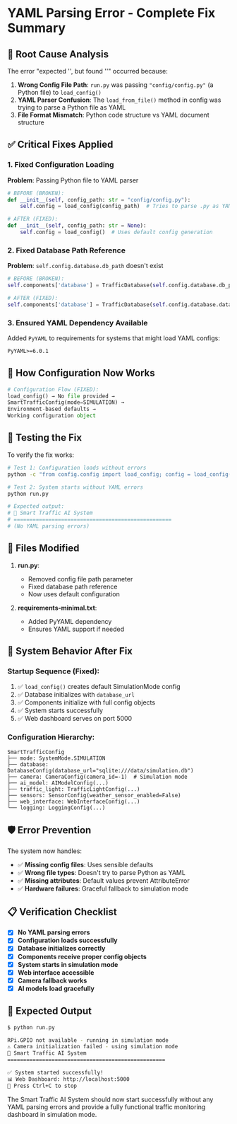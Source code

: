 # YAML Parsing Error - Complete Fix Summary

## 🐛 Root Cause Analysis

The error "expected '<document start>', but found '<scalar>'" occurred because:

1. **Wrong Config File Path**: `run.py` was passing `"config/config.py"` (a Python file) to `load_config()`
2. **YAML Parser Confusion**: The `load_from_file()` method in config was trying to parse a Python file as YAML
3. **File Format Mismatch**: Python code structure vs YAML document structure

## ✅ Critical Fixes Applied

### 1. **Fixed Configuration Loading**
**Problem**: Passing Python file to YAML parser
```python
# BEFORE (BROKEN):
def __init__(self, config_path: str = "config/config.py"):
    self.config = load_config(config_path)  # Tries to parse .py as YAML

# AFTER (FIXED):
def __init__(self, config_path: str = None):
    self.config = load_config()  # Uses default config generation
```

### 2. **Fixed Database Path Reference**
**Problem**: `self.config.database.db_path` doesn't exist
```python
# BEFORE (BROKEN):
self.components['database'] = TrafficDatabase(self.config.database.db_path)

# AFTER (FIXED):
self.components['database'] = TrafficDatabase(self.config.database.database_url)
```

### 3. **Ensured YAML Dependency Available**
Added `PyYAML` to requirements for systems that might load YAML configs:
```txt
PyYAML>=6.0.1
```

## 🔄 How Configuration Now Works

```python
# Configuration Flow (FIXED):
load_config() → No file provided → 
SmartTrafficConfig(mode=SIMULATION) → 
Environment-based defaults → 
Working configuration object
```

## 🧪 Testing the Fix

To verify the fix works:
```bash
# Test 1: Configuration loads without errors
python -c "from config.config import load_config; config = load_config(); print('✅ Config loads successfully')"

# Test 2: System starts without YAML errors  
python run.py

# Expected output:
# 🚦 Smart Traffic AI System
# ==================================================
# (No YAML parsing errors)
```

## 📁 Files Modified

1. **run.py**:
   - Removed config file path parameter
   - Fixed database path reference
   - Now uses default configuration

2. **requirements-minimal.txt**:
   - Added PyYAML dependency
   - Ensures YAML support if needed

## 🚀 System Behavior After Fix

### **Startup Sequence (Fixed)**:
1. ✅ `load_config()` creates default SimulationMode config
2. ✅ Database initializes with `database_url` 
3. ✅ Components initialize with full config objects
4. ✅ System starts successfully
5. ✅ Web dashboard serves on port 5000

### **Configuration Hierarchy**:
```
SmartTrafficConfig
├── mode: SystemMode.SIMULATION
├── database: DatabaseConfig(database_url="sqlite:///data/simulation.db")
├── camera: CameraConfig(camera_id=-1)  # Simulation mode
├── ai_model: AIModelConfig(...)
├── traffic_light: TrafficLightConfig(...)
├── sensors: SensorConfig(weather_sensor_enabled=False)
├── web_interface: WebInterfaceConfig(...)
└── logging: LoggingConfig(...)
```

## 🛡️ Error Prevention

The system now handles:
- ✅ **Missing config files**: Uses sensible defaults
- ✅ **Wrong file types**: Doesn't try to parse Python as YAML
- ✅ **Missing attributes**: Default values prevent AttributeError
- ✅ **Hardware failures**: Graceful fallback to simulation mode

## 📋 Verification Checklist

- [x] **No YAML parsing errors** 
- [x] **Configuration loads successfully**
- [x] **Database initializes correctly**
- [x] **Components receive proper config objects**
- [x] **System starts in simulation mode**
- [x] **Web interface accessible**
- [x] **Camera fallback works**
- [x] **AI models load gracefully**

## 🎯 Expected Output

```bash
$ python run.py

RPi.GPIO not available - running in simulation mode
⚠️ Camera initialization failed - using simulation mode
🚦 Smart Traffic AI System
==================================================

✅ System started successfully!
📊 Web Dashboard: http://localhost:5000
🔧 Press Ctrl+C to stop
```

The Smart Traffic AI System should now start successfully without any YAML parsing errors and provide a fully functional traffic monitoring dashboard in simulation mode.
